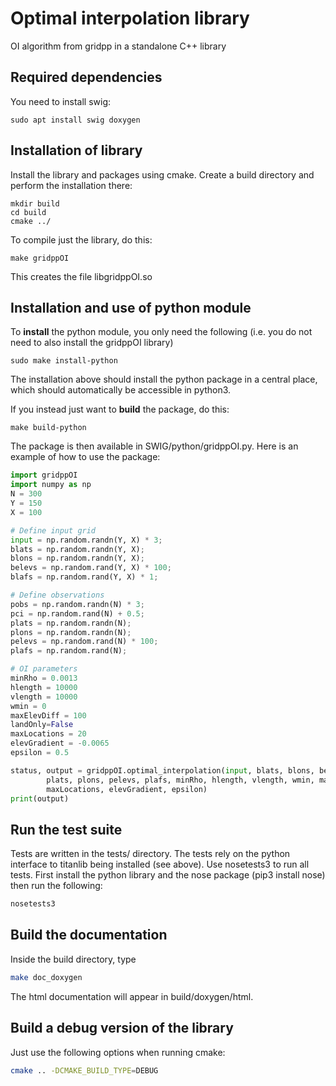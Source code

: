 # Optimal interpolation library

OI algorithm from gridpp in a standalone C++ library

## Required dependencies

You need to install swig:

```
sudo apt install swig doxygen
```

## Installation of library

Install the library and packages using cmake. Create a build directory and perform the
installation there:

```
mkdir build
cd build
cmake ../
```

To compile just the library, do this:
```
make gridppOI
```

This creates the file libgridppOI.so

## Installation and use of python module

To **install** the python module, you only need the following (i.e. you do not need to also
install the gridppOI library)

```
sudo make install-python
```

The installation above should install the python package in a central place, which should
automatically be accessible in python3.

If you instead just want to **build** the package, do this:

```
make build-python
```

The package is then available in SWIG/python/gridppOI.py. Here is an example of how to use the package:

```python
import gridppOI
import numpy as np
N = 300
Y = 150
X = 100

# Define input grid
input = np.random.randn(Y, X) * 3;
blats = np.random.randn(Y, X);
blons = np.random.randn(Y, X);
belevs = np.random.rand(Y, X) * 100;
blafs = np.random.rand(Y, X) * 1;

# Define observations
pobs = np.random.randn(N) * 3;
pci = np.random.rand(N) + 0.5;
plats = np.random.randn(N);
plons = np.random.randn(N);
pelevs = np.random.rand(N) * 100;
plafs = np.random.rand(N);

# OI parameters
minRho = 0.0013
hlength = 10000
vlength = 10000
wmin = 0
maxElevDiff = 100
landOnly=False
maxLocations = 20
elevGradient = -0.0065
epsilon = 0.5

status, output = gridppOI.optimal_interpolation(input, blats, blons, belevs, blafs, pobs, pci,
        plats, plons, pelevs, plafs, minRho, hlength, vlength, wmin, maxElevDiff, landOnly,
        maxLocations, elevGradient, epsilon)
print(output)
```

## Run the test suite

Tests are written in the tests/ directory. The tests rely on the python interface to titanlib being installed (see above). Use nosetests3 to run all tests. First install the python library  and the nose package (pip3 install nose) then run the following:

```bash
nosetests3
```

## Build the documentation

Inside the build directory, type

```bash
make doc_doxygen
```

The html documentation will appear in build/doxygen/html.

## Build a debug version of the library

Just use the following options when running cmake:

```bash
cmake .. -DCMAKE_BUILD_TYPE=DEBUG
```
